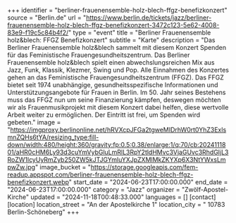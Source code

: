 +++
identifier = "berliner-frauenensemble-holz-blech-ffgz-benefizkonzert"
source = "Berlin.de"
url = "https://www.berlin.de/tickets/jazz/berliner-frauenensemble-holz-blech-ffgz-benefizkonzert-3472c123-5e62-4008-83e9-f19c5c84b4f2/"
type = "event"
title = "Berliner Frauenensemble holz&blech: FFGZ Benefizkonzert"
subtitle = "Karte"
description = "Das Berliner Frauenensemble holz&blech sammelt mit diesem Konzert Spenden für das Feministische Frauengesundheitszentrum.
Das Berliner Frauenensemble holz&blech spielt einen abwechslungsreichen Mix aus Jazz, Funk, Klassik, Klezmer, Swing und Pop.
Alle Einnahmen des Konzertes gehen an das Feministische Frauengesundheitszentrum (FFGZ). Das FFGZ bietet seit 1974 unabhängige, gesundheitsspezifische Informationen und Unterstützungsangebote für Frauen in Berlin. Im 50. Jahr seines Bestehens muss das FFGZ nun um seine Finanzierung kämpfen, deswegen möchten wir als Frauenmusikprojekt mit diesem Konzert dabei helfen, diese wertvolle Arbeit weiter zu ermöglichen.
Der Eintritt ist frei, um Spenden wird gebeten."
image = "https://imgproxy.berlinonline.net/hRVXcpJFGa2tgweMIDrhW0rt0YhZ3ExlsmnZQHs6tYA/resizing_type:fill-down/width:480/height:360/gravity:fp:0.5:0.38/enlarge:1/q:70/cb:2024111801/aHR0cHM6Ly93d3cuYmVybGluLmRlL3RpY2tldHMvc3VjaGUvc3RhdGljL3RoZW1lcyUyRmZyb250ZW5kJTJGYmluYXJpZXMlMkZKYXp6X3NtYWxsLmpwZw.jpg"
image_bucket = "https://storage.googleapis.com/fem-readup.appspot.com/berliner-frauenensemble-holz-blech-ffgz-benefizkonzert.webp"
start_date = "2024-06-23T17:00:00.000"
end_date = "2024-06-23T17:00:00.000"
category = "Jazz"
organizer = "Zwölf-Apostel-Kirche"
updated = "2024-11-18T00:48:33.000"
languages = []
[contact]
[location]
location_street = "An der Apostelkirche 1"
location_city = " 10783 Berlin-Schöneberg"
+++